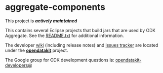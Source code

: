 # aggregate-components

This project is __*actively maintained*__

This contains several Eclipse projects that build jars that are used by ODK Aggregate. 
See the [README.txt](https://github.com/opendatakit/aggregate-components/blob/master/README.txt) for additional information.

The developer [wiki](https://github.com/opendatakit/opendatakit/wiki) (including release notes) and
[issues tracker](https://github.com/opendatakit/opendatakit/issues) are located under
the [**opendatakit**](https://github.com/opendatakit/opendatakit) project.

The Google group for ODK development questions is: [opendatakit-developers@](https://groups.google.com/forum/#!forum/opendatakit-developers)
